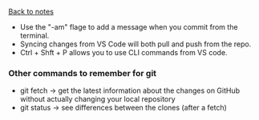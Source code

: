 [Back to notes](./notes.md)
* Use the "-am" flage to add a message when you commit from the terminal.
* Syncing changes from VS Code will both pull and push from the repo.
* Ctrl + Shft + P allows you to use CLI commands from VS code.

### Other commands to remember  for git
* git fetch -> get the latest information about the changes on GitHub without actually changing your local repository
* git status -> see differences between the clones (after a fetch)